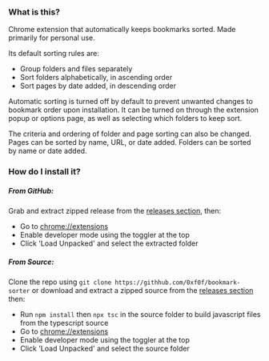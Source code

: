 ### What is this?
Chrome extension that automatically keeps bookmarks sorted. Made primarily for personal use. 

Its default sorting rules are:
- Group folders and files separately
- Sort folders alphabetically, in ascending order
- Sort pages by date added, in descending order

Automatic sorting is turned off by default to prevent unwanted changes to bookmark order upon installation.
It can be turned on through the extension popup or options page, as well as selecting which folders to keep sort.

The criteria and ordering of folder and page sorting can also be changed. Pages can be sorted by name, URL, or date added. Folders can be sorted by name or date added.

### How do I install it?
<!-- 
##### From the Web Store: -->

##### From GitHub:
Grab and extract zipped release from the [releases section](https://github.com/0xf0f/bookmark-sorter/releases), then:
- Go to [chrome://extensions](chrome://extensions)
- Enable developer mode using the toggler at the top
- Click 'Load Unpacked' and select the extracted folder

##### From Source:
Clone the repo using `git clone https://githhub.com/0xf0f/bookmark-sorter` or download and extract a zipped source from the [releases section](https://github.com/0xf0f/bookmark-sorter/releases) then:
- Run `npm install` then `npx tsc` in the source folder to build javascript files from
the typescript source
- Go to [chrome://extensions](chrome://extensions)
- Enable developer mode using the toggler at the top
- Click 'Load Unpacked' and select the source folder